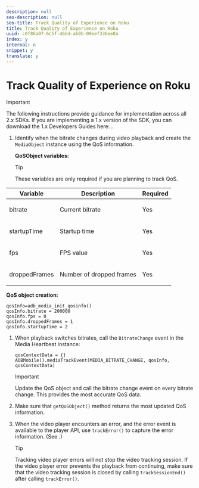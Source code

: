 ```yaml
---
description: null
seo-description: null
seo-title: Track Quality of Experience on Roku
title: Track Quality of Experience on Roku
uuid: c0f86a07-6c5f-46bd-ab0b-09eef336ee8a
index: y
internal: n
snippet: y
translate: y
---
```


# Track Quality of Experience on Roku

>[!IMPORTANT]
>
>The following instructions provide guidance for implementation across all 2.x SDKs. If you are implementing a 1.x version of the SDK, you can download the 1.x Developers Guides here: [](../../sdk-implement/download-sdks.md).

<a id="section_3B8EBEB167624D0481E8AF4761F83047"></a>

1. Identify when the bitrate changes during video playback and create the `MediaObject` instance using the QoS information. 

   **QoSObject variables:** 

   >[!TIP]
   >
   >These variables are only required if you are planning to track QoS.

<table id="table_36BA07D7614C409F8AA3D68DA04A2231"> 
 <thead> 
  <tr> 
   <th colname="col1" class="entry"> Variable </th> 
   <th colname="col2" class="entry"> Description </th> 
   <th colname="col3" class="entry"> Required </th> 
  </tr> 
 </thead>
 <tbody> 
  <tr> 
   <td colname="col1"> <p><span class="codeph"> bitrate</span> </p> </td> 
   <td colname="col2"> <p>Current bitrate </p> </td> 
   <td colname="col3"> <p>Yes </p> </td> 
  </tr> 
  <tr> 
   <td colname="col1"> <p><span class="codeph"> startupTime</span></p> </td> 
   <td colname="col2"> <p>Startup time </p> </td> 
   <td colname="col3"> <p>Yes </p> </td> 
  </tr> 
  <tr> 
   <td colname="col1"> <p><span class="codeph"> fps</span></p> </td> 
   <td colname="col2"> <p>FPS value </p> </td> 
   <td colname="col3"> <p>Yes </p> </td> 
  </tr> 
  <tr> 
   <td colname="col1"> <p><span class="codeph"> droppedFrames</span></p> </td> 
   <td colname="col2"> <p>Number of dropped frames </p> </td> 
   <td colname="col3"> <p>Yes </p> </td> 
  </tr> 
 </tbody> 
</table>

   **QoS object creation:**

   ```
   qosInfo=adb_media_init_qosinfo()
   qosInfo.bitrate = 200000
   qosInfo.fps = 0
   qosInfo.droppedFrames = 1
   qosInfo.startupTime = 2
   
   ```

1. When playback switches bitrates, call the `BitrateChange` event in the Media Heartbeat instance:

   ```
   qosContextData = {}
   ADBMobile().mediaTrackEvent(MEDIA_BITRATE_CHANGE, qosInfo, qosContextData)
   ```

   >[!IMPORTANT]
   >
   >Update the QoS object and call the bitrate change event on every bitrate change. This provides the most accurate QoS data.

1. Make sure that `getQoSObject()` method returns the most updated QoS information. 
1. When the video player encounters an error, and the error event is available to the player API, use `trackError()` to capture the error information. (See [](../../sdk-implement/track-errors/track-errors.md).)

   >[!TIP]
   >
   >Tracking video player errors will not stop the video tracking session. If the video player error prevents the playback from continuing, make sure that the video tracking session is closed by calling `trackSessionEnd()` after calling `trackError()`.

